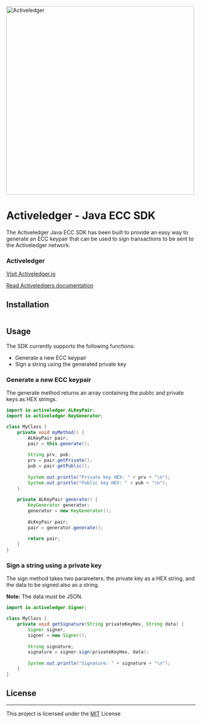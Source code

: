<img src="https://www.activeledger.io/wp-content/uploads/2018/09/Asset-23.png" alt="Activeledger" width="500"/>

# Activeledger - Java ECC SDK
The Activeledger Java ECC SDK has been built to provide an easy way to generate an ECC keypair that can be used to sign transactions to be 
sent to the Activeledger network.

### Activeledger

[Visit Activeledger.io](https://activeledger.io/)

[Read Activeledgers documentation](https://github.com/activeledger/activeledger)

## Installation

```
```

## Usage

The SDK currently supports the following functions:
* Generate a new ECC keypair
* Sign a string using the generated private key

### Generate a new ECC keypair

The generate method returns an array containing the public and private keys as HEX strings.

```java
import io.activeledger.ALKeyPair;
import io.activeledger.KeyGenerator;

class MyClass {
    private void myMethod() {
        ALKeyPair pair;
        pair = this.generate();
        
        String prv, pub;
        prv = pair.getPrivate();
        pub = pair.getPublic();
        
        System.out.println("Private key HEX: " + prv + "\n");
        System.out.println("Public key HEX: " + pub + "\n");
    }
    
    private ALKeyPair generate() {
        KeyGenerator generator;
        generator = new KeyGenerator();
        
        ALKeyPair pair;
        pair = generator.generate();
        
        return pair;
    }
}
```

### Sign a string using a private key

The sign method takes two parameters: the private key as a HEX string, and the data to be signed also as a string.

**Note:** The data must be JSON.

```java
import io.activeledger.Signer;

class MyClass {
    private void getSignature(String privateKeyHex, String data) {
        Signer signer;
        signer = new Signer();
        
        String signature;
        signature = signer.sign(privateKeyHex, data);
        
        System.out.println("Signature: " + signature + "\n");
    }
}
```

## License

---

This project is licensed under the [MIT](https://github.com/activeledger/activeledger/blob/master/LICENSE) License
